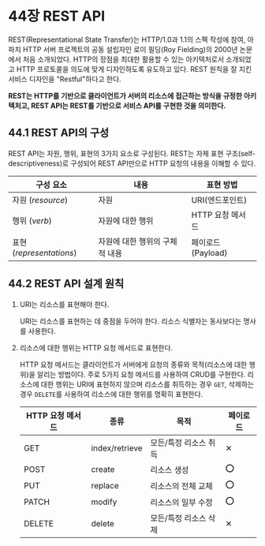 # 44장 REST API

REST(Representational State Transfer)는 HTTP/1.0과 1.1의 스펙 작성에 참여, 아파치 HTTP 서버 프로젝트의 공동 설립자인 로이 필딩(Roy Fielding)의 2000년 논문에서 처음 소개되었다. HTTP의 장점을 최대한 활용할 수 있는 아키텍처로서 소개되었고 HTTP 프로토콜을 의도에 맞게 디자인하도록 유도하고 있다. REST 원칙을 잘 지킨 서비스 디자인을 "Restful"하다고 한다.

**REST는 HTTP를 기반으로 클라이언트가 서버의 리소스에 접근하는 방식을 규정한 아키텍처고, REST API는 REST를 기반으로 서비스 API를 구현한 것을 의미한다.**

## 44.1 REST API의 구성

REST API는 자원, 행위, 표현의 3가지 요소로 구성된다. REST는 자체 표현 구조(self-descriptiveness)로 구성되어 REST API만으로 HTTP 요청의 내용을 이해할 수 있다.

| 구성 요소                | 내용                           | 표현 방법          |
| ------------------------ | ------------------------------ | ------------------ |
| 자원 (_resource_)        | 자원                           | URI(엔드포인트)    |
| 행위 (_verb_)            | 자원에 대한 행위               | HTTP 요청 메서드   |
| 표현 (_representations_) | 자원에 대한 행위의 구체적 내용 | 페이로드 (Payload) |

## 44.2 REST API 설계 원칙

1. URI는 리소스를 표현해야 한다.

   URI는 리소스를 표현하는 데 중점을 두어야 한다. 리소스 식별자는 동사보다는 명사를 사용한다.

2. 리소스에 대한 행위는 HTTP 요청 메서드로 표현한다.

   HTTP 요청 메서드는 클라이언트가 서버에게 요청의 종류와 목적(리소스에 대한 행위)을 알리는 방법이다. 주로 5가지 요청 메서드를 사용하여 CRUD를 구현한다. 리소스에 대한 행위는 URI에 표현하지 않으며 리소스를 취득하는 경우 `GET`, 삭제하는 경우 `DELETE`를 사용하여 리소스에 대한 행위를 명확히 표현한다.

   | HTTP 요청 메서드 | 종류           | 목적                  | 페이로드 |
   | ---------------- | -------------- | --------------------- | -------- |
   | GET              | index/retrieve | 모든/특정 리소스 취득 | ✕        |
   | POST             | create         | 리소스 생성           | ⭕       |
   | PUT              | replace        | 리소스의 전체 교체    | ⭕       |
   | PATCH            | modify         | 리소스의 일부 수정    | ⭕       |
   | DELETE           | delete         | 모든/특정 리소스 삭제 | ✕        |
